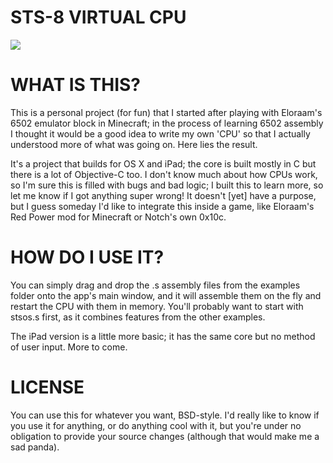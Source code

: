 STS-8 VIRTUAL CPU
=============


[![](https://lh3.googleusercontent.com/-D5DxkZXvZXI/UINfa75EoXI/AAAAAAAAAz4/3Mtww9gJrls/s640/Screen%2520Shot%25202012-10-20%2520at%252019.34.34.png)](https://lh3.googleusercontent.com/-D5DxkZXvZXI/UINfa75EoXI/AAAAAAAAAz4/3Mtww9gJrls/s640/Screen%2520Shot%25202012-10-20%2520at%252019.34.34.png)


WHAT IS THIS?
=============

This is a personal project (for fun) that I started after playing with Eloraam's 6502 emulator block in Minecraft; in the process of learning 6502 assembly I thought it would be a good idea to write my own 'CPU' so that I actually understood more of what was going on. Here lies the result.

It's a project that builds for OS X and iPad; the core is built mostly in C but there is a lot of Objective-C too. I don't know much about how CPUs work, so I'm sure this is filled with bugs and bad logic; I built this to learn more, so let me know if I got anything super wrong! It doesn't [yet] have a purpose, but I guess someday I'd like to integrate this inside a game, like Eloraam's Red Power mod for Minecraft or Notch's own 0x10c.


HOW DO I USE IT?
=============

You can simply drag and drop the .s assembly files from the examples folder onto the app's main window, and it will assemble them on the fly and restart the CPU with them in memory. You'll probably want to start with stsos.s first, as it combines features from the other examples.

The iPad version is a little more basic; it has the same core but no method of user input. More to come.


LICENSE
=============

You can use this for whatever you want, BSD-style. I'd really like to know if you use it for anything, or do anything cool with it, but you're under no obligation to provide your source changes (although that would make me a sad panda).